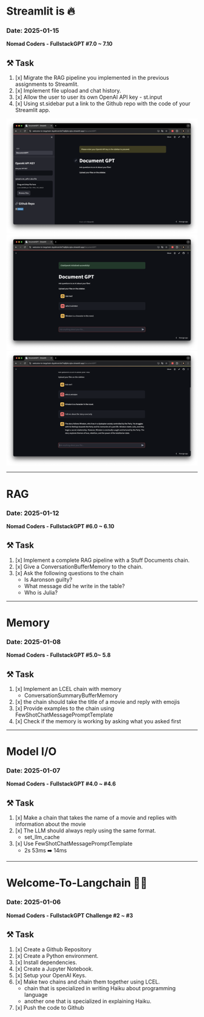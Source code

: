 # Streamlit is 🔥

### Date: 2025-01-15

**Nomad Coders - FullstackGPT #7.0 ~ 7.10**

## ⚒️ Task
1. [x] Migrate the RAG pipeline you implemented in the previous assignments to Streamlit.
2. [x] Implement file upload and chat history.
3. [x] Allow the user to user its own OpenAI API key - st.input
4. [x] Using st.sidebar put a link to the Github repo with the code of your Streamlit app.

<img src="./img/DocumentGPT1.png" width="600px" title="DocumentGPT1" alt="DocumentGPT1"/>
<img src="./img/DocumentGPT2.png" width="600px" title="DocumentGPT2" alt="DocumentGPT2"/>
<img src="./img/DocumentGPT3.png" width="600px" title="DocumentGPT3" alt="DocumentGPT3"/>

---

# RAG

### Date: 2025-01-12

**Nomad Coders - FullstackGPT #6.0 ~ 6.10**

## ⚒️ Task
1. [x] Implement a complete RAG pipeline with a Stuff Documents chain.
2. [x] Give a ConversationBufferMemory to the chain.
3. [x] Ask the following questions to the chain
   - Is Aaronson guilty?
   - What message did he write in the table?
   - Who is Julia?

---
# Memory

### Date: 2025-01-08

**Nomad Coders - FullstackGPT #5.0~ 5.8**

## ⚒️ Task
1. [x] Implement an LCEL chain with memory
   - ConversationSummaryBufferMemory
2. [x] the chain should take the title of a movie and reply with emojis
3. [x] Provide examples to the chain using FewShotChatMessagePromptTemplate
4. [x] Check if the memory is working by asking what you asked first

---
# Model I/O

### Date: 2025-01-07

**Nomad Coders - FullstackGPT #4.0 ~ #4.6**

## ⚒️ Task
1. [x] Make a chain that takes the name of a movie and replies with information about the movie 
2. [x] The LLM should always reply using the same format.
   - set_llm_cache
3. [x] Use FewShotChatMessagePromptTemplate
   - 2s 53ms ➡️ 14ms
---
# Welcome-To-Langchain 🦜🔗

### Date: 2025-01-06

**Nomad Coders - FullstackGPT Challenge #2 ~ #3**

## ⚒️ Task

1. [x] Create a Github Repository
2. [x] Create a Python environment.
3. [x] Install dependencies.
4. [x] Create a Jupyter Notebook.
5. [x] Setup your OpenAI Keys.
6. [x] Make two chains and chain them together using LCEL.
   - chain that is specialized in writing Haiku about programming language
   - another one that is specialized in explaining Haiku.
7. [x] Push the code to Github